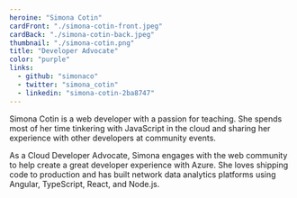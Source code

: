 ```yaml
---
heroine: "Simona Cotin"
cardFront: "./simona-cotin-front.jpeg"
cardBack: "./simona-cotin-back.jpeg"
thumbnail: "./simona-cotin.png"
title: "Developer Advocate"
color: "purple"
links:
  - github: "simonaco"
  - twitter: "simona_cotin"
  - linkedin: "simona-cotin-2ba8747"
---
```


Simona Cotin is a web developer with a passion for teaching. She spends most of her time tinkering with JavaScript in the cloud and sharing her experience with other developers at community events.

As a Cloud Developer Advocate, Simona engages with the web community to help create a great developer experience with Azure. She loves shipping code to production and has built network data analytics platforms using Angular, TypeScript, React, and Node.js.
